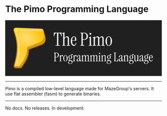 # The Pimo Programming Language

![Pimo Logo](assets/logo-2.png)

---

Pimo is a compiled low-level language made for MazeGroup's servers. It use flat assembler (fasm) to generate binaries.

---

No docs. No releases. In development.